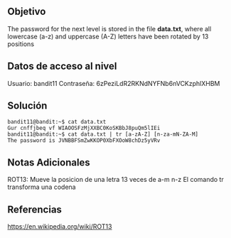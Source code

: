 ## Objetivo
The password for the next level is stored in the file **data.txt**, where all lowercase (a-z) and uppercase (A-Z) letters have been rotated by 13 positions
## Datos de acceso al nivel
Usuario: bandit11
Contraseña: 6zPeziLdR2RKNdNYFNb6nVCKzphlXHBM

## Solución
```
bandit11@bandit:~$ cat data.txt
Gur cnffjbeq vf WIAOOSFzMjXXBC0KoSKBbJ8puQm5lIEi
bandit11@bandit:~$ cat data.txt | tr [a-zA-Z] [n-za-mN-ZA-M]
The password is JVNBBFSmZwKKOP0XbFXOoW8chDz5yVRv
```

## Notas Adicionales
ROT13: Mueve la posicion de una letra 13 veces de a-m n-z
El comando tr transforma una codena
## Referencias
https://en.wikipedia.org/wiki/ROT13